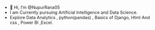 - 👋 Hi, I’m @NupurRana05
- I am Currently pursuing Artificial Intelligence and Data Science.
- Explore Data Analytics , python(pandas) , Basics of Django, Html And css , Power BI ,Excel.


